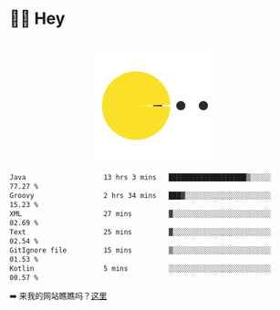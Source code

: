 
# 👋🏻 Hey
<div align="center">
	<br>
	<img src="https://raw.githubusercontent.com/Aniket965/Aniket965/master/pacman.svg?sanitize=true" width="200" height="200">
	<br>
</div>

<!--START_SECTION:waka-->

```text
Java                   13 hrs 3 mins   ███████████████████▒░░░░░   77.27 %
Groovy                 2 hrs 34 mins   ███▓░░░░░░░░░░░░░░░░░░░░░   15.23 %
XML                    27 mins         ▓░░░░░░░░░░░░░░░░░░░░░░░░   02.69 %
Text                   25 mins         ▓░░░░░░░░░░░░░░░░░░░░░░░░   02.54 %
GitIgnore file         15 mins         ▒░░░░░░░░░░░░░░░░░░░░░░░░   01.53 %
Kotlin                 5 mins          ░░░░░░░░░░░░░░░░░░░░░░░░░   00.57 %
```

<!--END_SECTION:waka-->

 ➡️  来我的网站瞧瞧吗？[这里](https://www.shaolongfei.com)
